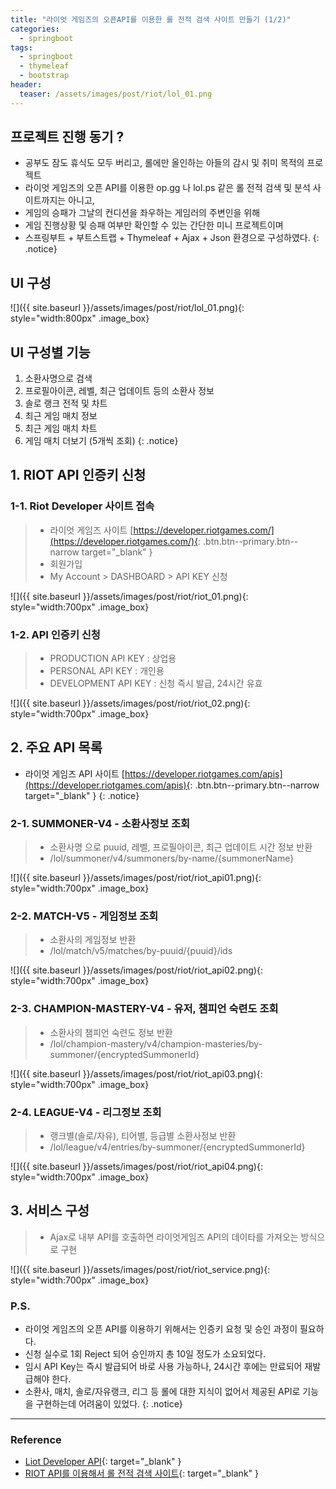 ```yaml
---
title: "라이엇 게임즈의 오픈API를 이용한 롤 전적 검색 사이트 만들기 (1/2)"
categories: 
  - springboot
tags:
  - springboot
  - thymeleaf
  - bootstrap
header:
  teaser: /assets/images/post/riot/lol_01.png  
---
```


## 프로젝트 진행 동기 ?
+ 공부도 잠도 휴식도 모두 버리고, 롤에만 올인하는 아들의 감시 및 취미 목적의 프로젝트
+ 라이엇 게임즈의 오픈 API를 이용한 op.gg 나 lol.ps 같은 롤 전적 검색 및 분석 사이트까지는 아니고,
+ 게임의 승패가 그날의 컨디션을 좌우하는 게임러의 주변인을 위해
+ 게임 진행상황 및 승패 여부만 확인할 수 있는 간단한 미니 프로젝트이며
+ 스프링부트 + 부트스트랩 + Thymeleaf + Ajax + Json 환경으로 구성하였다.
{: .notice} 

## UI 구성
![]({{ site.baseurl }}/assets/images/post/riot/lol_01.png){: style="width:800px" .image_box}   

## UI 구성별 기능
1. 소환사명으로 검색
2. 프로필아이콘, 레벨, 최근 업데이트 등의 소환사 정보
3. 솔로 랭크 전적 및 차트
4. 최근 게임 매치 정보
5. 최근 게임 매치 차트
6. 게임 매치 더보기 (5개씩 조회)
{: .notice} 


## 1. RIOT API 인증키 신청

### 1-1. Riot Developer 사이트 접속

> + 라이엇 게임즈 사이트 [https://developer.riotgames.com/](https://developer.riotgames.com/){: .btn.btn--primary.btn--narrow target="_blank" }    
> + 회원가입
> + My Account > DASHBOARD > API KEY 신청   

![]({{ site.baseurl }}/assets/images/post/riot/riot_01.png){: style="width:700px" .image_box}   

### 1-2. API 인증키 신청
> + PRODUCTION API KEY : 상업용
> + PERSONAL API KEY : 개인용
> + DEVELOPMENT API KEY : 신청 즉시 발급, 24시간 유효

![]({{ site.baseurl }}/assets/images/post/riot/riot_02.png){: style="width:700px" .image_box} 


## 2. 주요 API 목록
+ 라이엇 게임즈 API 사이트  [https://developer.riotgames.com/apis](https://developer.riotgames.com/apis){: .btn.btn--primary.btn--narrow target="_blank" }
{: .notice} 

### 2-1. SUMMONER-V4 - 소환사정보 조회

> + 소환사명 으로 puuid, 레벨, 프로필아이콘, 최근 업데이트 시간 정보 반환
> + /lol/summoner/v4/summoners/by-name/{summonerName}  

![]({{ site.baseurl }}/assets/images/post/riot/riot_api01.png){: style="width:700px" .image_box} 

### 2-2. MATCH-V5 - 게임정보 조회 

> + 소환사의 게임정보 반환 
> + /lol/match/v5/matches/by-puuid/{puuid}/ids   

![]({{ site.baseurl }}/assets/images/post/riot/riot_api02.png){: style="width:700px" .image_box} 

### 2-3. CHAMPION-MASTERY-V4 - 유저, 챔피언 숙련도 조회

> + 소환사의 챔피언 숙련도 정보 반환
> + /lol/champion-mastery/v4/champion-masteries/by-summoner/{encryptedSummonerId}  

![]({{ site.baseurl }}/assets/images/post/riot/riot_api03.png){: style="width:700px" .image_box} 


### 2-4. LEAGUE-V4 - 리그정보 조회 

> + 랭크별(솔로/자유), 티어별, 등급별 소환사정보 반환
> + /lol/league/v4/entries/by-summoner/{encryptedSummonerId}    

![]({{ site.baseurl }}/assets/images/post/riot/riot_api04.png){: style="width:700px" .image_box} 


## 3. 서비스 구성

> + Ajax로 내부 API를 호출하면 라이엇게임즈 API의 데이타를 가져오는 방식으로 구현

![]({{ site.baseurl }}/assets/images/post/riot/riot_service.png){: style="width:700px" .image_box} 


### P.S.

+ 라이엇 게임즈의 오픈 API를 이용하기 위해서는 인증키 요청 및 승인 과정이 필요하다.
+ 신청 실수로 1회 Reject 되어 승인까지 총 10일 정도가 소요되었다.
+ 임시 API Key는 즉시 발급되어 바로 사용 가능하나, 24시간 후에는 만료되어 재발급해야 한다.
+ 소환사, 매치, 솔로/자유랭크, 리그 등 롤에 대한 지식이 없어서 제공된 API로 기능을 구현하는데 어려움이 있었다.
{: .notice} 

---
### Reference    
+ [Liot Developer API](https://developer.riotgames.com/apis){: target="_blank" }
+ [RIOT API를 이용해서 롤 전적 검색 사이트](https://velog.io/@junhok82/series/PROJECT){: target="_blank" }

  

      



